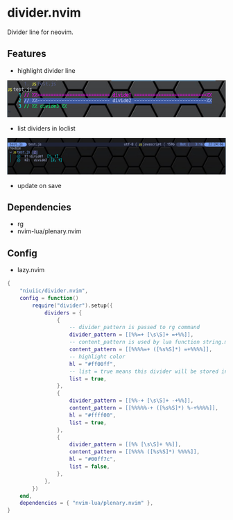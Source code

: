 # divider.nvim

Divider line for neovim.

## Features

- highlight divider line

![highlight divider line](./img/hl.png)

- list dividers in loclist

![list dividers in loclist](./img/list.png)

- update on save

## Dependencies

- rg
- nvim-lua/plenary.nvim

## Config

- lazy.nvim

```lua
{
    "niuiic/divider.nvim",
	config = function()
		require("divider").setup({
			dividers = {
				{
                    -- divider_pattern is passed to rg command
					divider_pattern = [[%%=+ [\s\S]+ =+%%]],
                    -- content_pattern is used by lua function string.match
					content_pattern = [[%%%%=+ ([%s%S]*) =+%%%%]],
                    -- highlight color
					hl = "#ff00ff",
                    -- list = true means this divider will be stored in loclist
					list = true,
				},
				{
					divider_pattern = [[%%-+ [\s\S]+ -+%%]],
					content_pattern = [[%%%%%-+ ([%s%S]*) %-+%%%%]],
					hl = "#ffff00",
					list = true,
				},
				{
					divider_pattern = [[%% [\s\S]+ %%]],
					content_pattern = [[%%%% ([%s%S]*) %%%%]],
					hl = "#00ff7c",
					list = false,
				},
			},
		})
	end,
	dependencies = { "nvim-lua/plenary.nvim" },
}
```
